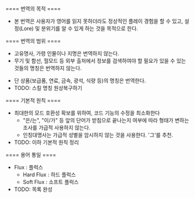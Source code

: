 ==== 번역의 목적 ====
* 본 번역은 사용자가 영어를 읽지 못하더라도 정상적인 플레이 경험을 할 수 있고, 설정(Lore) 및 분위기를 알 수 있게 하는 것을 목적으로 한다.

==== 번역의 범위 ====
* 고유명사, 가령 인물이나 지명은 번역하지 않는다.
* 무기 및 함선, 헐모드 등 외부 출처에서 정보를 검색하여야 할 필요가 있을 수 있는 것들의 명칭은 번역하지 않는다.
 - 단 상품(보급품, 연료, 금속, 광석, 식량 등)의 명칭은 번역한다.
 - TODO: 스킬 명칭 원상복구하기

==== 기본적 원칙 ====
* 최대한의 모드 호환성 확보를 위하여, 코드 기능의 수정을 최소화한다
  - "은/는", "이/가" 등 앞의 단어가 받침으로 끝나는지 여부에 따라 형태가 변하는 조사를 가급적 사용하지 않는다.
  - 인칭대명사는 가급적 성별을 암시하지 않는 것을 사용한다. '그'를 추천.
* TODO: 이하 기본적 원칙 정리


==== 용어 통일 ====
* Flux : 플럭스
  - Hard Flux : 하드 플럭스
  - Soft Flux : 소프트 플럭스
* TODO: 목록 완성
